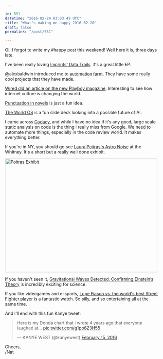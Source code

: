 ```yaml
---

id: 551
datetime: "2016-02-24 03:03:49 UTC"
title: "What's making me happy 2016-02-20"
draft: false
permalink: "/post/551"

---
```


Oi, I forgot to write my #happy post this weekend! Well here it is, three days late.

I've been really loving [Imprints' Data Trails](https://sereinlabel.bandcamp.com/album/data-trails). It's a great little EP.

@alexbaldwin introduced me to [automation farm](http://www.automato.farm/). They have some really cool projects that they have made.

[Wired did an article on the new Playboy magazine](http://www.wired.com/2016/02/nsfw-playboy-traded-nipples-for-good-design-and-it-works/). Interesting to see how internet culture is changing the world.

[Punctuation in novels](https://medium.com/@neuroecology/punctuation-in-novels-8f316d542ec4#.6f1iabhhz) is just a fun idea.

[The World OS](http://www.slideshare.net/fiahless1/the-world-os) is a fun slide deck looking into a possible future of AI.

I came across [Codacy](https://www.codacy.com/), and while I have no idea if it's any good, large scale static analysis on code is the thing I really miss from Google. We need to automate more things, especially in the code review world. It makes everything better.

If you're in NY, you should go see [Laura Poitras's Astro Noise](http://whitney.org/Exhibitions/LauraPoitras) at the Whitney. It's a short but a really well done exhibit.

<a data-flickr-embed="true"  href="https://www.flickr.com/photos/icco/25225983605/in/datetaken-ff/" title="Poitras Exhibit"><img src="https://farm2.staticflickr.com/1572/25225983605_a27fff225b.jpg" width="500" height="374" alt="Poitras Exhibit"></img></a><script async src="//embedr.flickr.com/assets/client-code.js" charset="utf-8"></script>

If you haven't seen it, [Gravitational Waves Detected, Confirming Einstein’s Theory](http://www.nytimes.com/2016/02/12/science/ligo-gravitational-waves-black-holes-einstein.html) is incredibly exciting for science.

If you like videogames and e-sports, [Lupe Fiasco vs. the world's best Street Fighter player](http://www.polygon.com/2016/2/16/11014866/rapper-lupe-fiasco-beat-the-worlds-best-street-fighter-pro) is a fantastic watch. So silly, and so entertaining all at the same time.

And I'll end with this fun Kanye tweet:

<blockquote class="twitter-tweet" data-lang="en"><p lang="en" dir="ltr">Here is my Donda chart that I wrote 4 years ago that everyone laughed at… <a href="https://t.co/g1po6Z3H55">pic.twitter.com/g1po6Z3H55</a></p>&mdash; KANYE WEST (@kanyewest) <a href="https://twitter.com/kanyewest/status/699108088687755264">February 15, 2016</a></blockquote>

Cheers,  
/Nat

